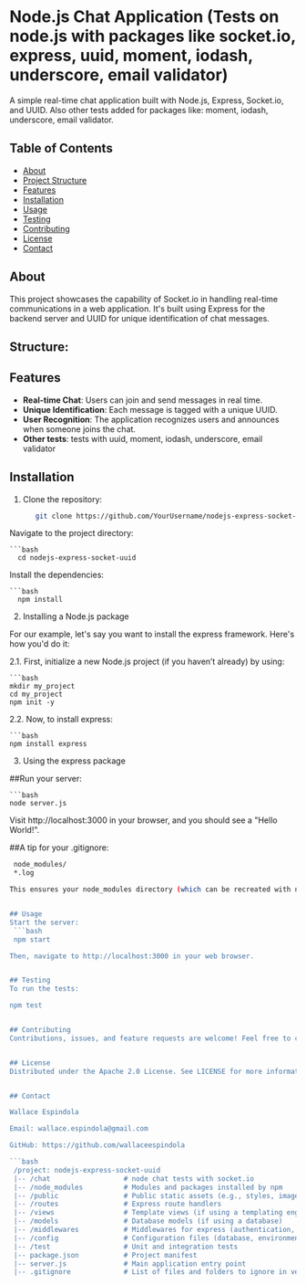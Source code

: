 # Node.js Chat Application (Tests on node.js with packages like socket.io, express, uuid, moment, iodash, underscore, email validator)

A simple real-time chat application built with Node.js, Express, Socket.io, and UUID. Also other tests added for packages like: moment, iodash, underscore, email validator.


## Table of Contents

- [About](#about)
- [Project Structure](#structure)
- [Features](#features)
- [Installation](#installation)
- [Usage](#usage)
- [Testing](#testing)
- [Contributing](#contributing)
- [License](#license)
- [Contact](#contact)


## About

This project showcases the capability of Socket.io in handling real-time communications in a web application. It's built using Express for the backend server and UUID for unique identification of chat messages.


## Structure:



## Features

- **Real-time Chat**: Users can join and send messages in real time.
- **Unique Identification**: Each message is tagged with a unique UUID.
- **User Recognition**: The application recognizes users and announces when someone joins the chat.
- **Other tests**: tests with uuid, moment, iodash, underscore, email validator

  
## Installation

1. Clone the repository:
   ```bash
      git clone https://github.com/YourUsername/nodejs-express-socket-uuid.git

Navigate to the project directory:

    ```bash
      cd nodejs-express-socket-uuid

Install the dependencies:

    ```bash
      npm install

2. Installing a Node.js package

For our example, let's say you want to install the express framework. Here's how you'd do it:

2.1. First, initialize a new Node.js project (if you haven’t already) by using:

    ```bash
    mkdir my_project
    cd my_project
    npm init -y

2.2. Now, to install express:
    
    ```bash
    npm install express

3. Using the express package


##Run your server:
    
    ```bash
    node server.js
    
Visit http://localhost:3000 in your browser, and you should see a "Hello World!".

##A tip for your .gitignore:

   ```bash
    node_modules/
    *.log

This ensures your node_modules directory (which can be recreated with npm install from the package.json) and any .log files aren't committed to version control.


## Usage
Start the server:
    ```bash
    npm start

Then, navigate to http://localhost:3000 in your web browser.


## Testing
To run the tests:

npm test


## Contributing
Contributions, issues, and feature requests are welcome! Feel free to check issues page.


## License
Distributed under the Apache 2.0 License. See LICENSE for more information.


## Contact

Wallace Espindola

Email: wallace.espindola@gmail.com

GitHub: https://github.com/wallaceespindola

   ```bash
    /project: nodejs-express-socket-uuid
    |-- /chat                  # node chat tests with socket.io
    |-- /node_modules          # Modules and packages installed by npm
    |-- /public                # Public static assets (e.g., styles, images)
    |-- /routes                # Express route handlers
    |-- /views                 # Template views (if using a templating engine)
    |-- /models                # Database models (if using a database)
    |-- /middlewares           # Middlewares for express (authentication, logging, etc.)
    |-- /config                # Configuration files (database, environment variables)
    |-- /test                  # Unit and integration tests
    |-- package.json           # Project manifest
    |-- server.js              # Main application entry point
    |-- .gitignore             # List of files and folders to ignore in version
